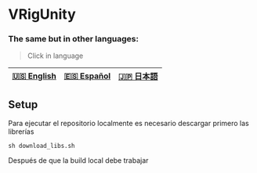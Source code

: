 # VRigUnity

### The same but in other languages:
> Click in language

| [🇺🇸 English](./BUILD.md) | [🇪🇸 Español](./BUILD_ES.md) | [🇯🇵 日本語](./BUILD_JP.md) |
| --- | --- | --- |


## Setup
Para ejecutar el repositorio localmente es necesario descargar primero las librerías
```
sh download_libs.sh
```

Después de que la build local debe trabajar

